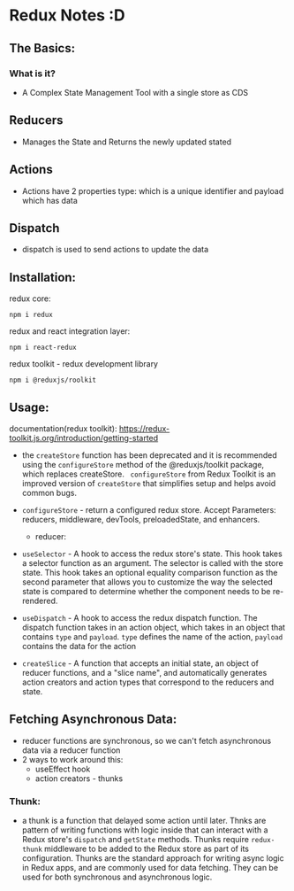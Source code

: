 # Redux Notes :D
## The Basics:
### What is it?
- A Complex State Management Tool with a single store as CDS

## Reducers
- Manages the State and Returns the newly updated stated

## Actions
- Actions have 2 properties type: which is a unique identifier and payload which has data

## Dispatch
- dispatch is used to send actions to update the data

## Installation:
redux core:
```
npm i redux
```

redux and react integration layer:
```
npm i react-redux
```

redux toolkit - redux development library
```
npm i @reduxjs/roolkit
```

## Usage:
documentation(redux toolkit): https://redux-toolkit.js.org/introduction/getting-started
- the `createStore` function has been deprecated and it is recommended using the `configureStore` method of the @reduxjs/toolkit package, which replaces createStore. `
configureStore` from Redux Toolkit is an improved version of `createStore` that simplifies setup and helps avoid common bugs.

- `configureStore` - return a configured redux store. Accept Parameters: reducers, middleware, devTools, preloadedState, and enhancers.
    - reducer: 

- `useSelector` - A hook to access the redux store's state. This hook takes a selector function as an argument. The selector is called with the store state. This hook takes an optional equality comparison function as the second parameter that allows you to customize the way the selected state is compared to determine whether the component needs to be re-rendered.

- `useDispatch` - A hook to access the redux dispatch function. The dispatch function takes in an action object, which takes in an object that contains `type` and `payload`. `type` defines the name of the action, `payload` contains the data for the action

- `createSlice` - A function that accepts an initial state, an object of reducer functions, and a "slice name", and automatically generates action creators and action types that correspond to the reducers and state. 

## Fetching Asynchronous Data:
- reducer functions are synchronous, so we can't fetch asynchronous data via a reducer function
- 2 ways to work around this:
    - useEffect hook
    - action creators - thunks

### Thunk:
- a thunk is a function that delayed some action until later. Thnks are pattern of writing functions with logic inside that can interact with a Redux store's `dispatch` and `getState` methods. Thunks require `redux-thunk` middleware to be added to the Redux store as part of its configuration. Thunks are the standard approach for writing async logic in Redux apps, and are commonly used for data fetching. They can be used for both synchronous and asynchronous logic. 